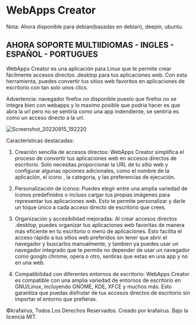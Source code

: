 # WebApps Creator
Nota: Ahora disponible para debian(basadas en debian), deepin, ubuntu.

## AHORA SOPORTE MULTIIDIOMAS - INGLES - ESPAÑOL - PORTUGUES

WebApps Creator es una aplicación para Linux que te permite crear fácilmente accesos directos .desktop para tus aplicaciones web. Con esta herramienta, puedes convertir tus sitios web favoritos en aplicaciones de escritorio con tan solo unos clics.

Advertencia: navegador firefox no disponible puesto que firefox no se integra bien con webapps y lo maximo posible que podria hacer es que abra la url pero no se sentiria como una app indendiente, se sentiria es como un acceso directo a la url.

![Screenshot_20230915_192220](https://github.com/krafairus/webapps-creator-ui/assets/64279814/1d164cc0-a4ad-42fe-91b2-ebf5403bb884)

Características destacadas:

1. Creación sencilla de accesos directos: WebApps Creator simplifica el proceso de convertir tus aplicaciones web en accesos directos de escritorio. Solo necesitas proporcionar la URL de tu sitio web y configurar algunas opciones adicionales, como el nombre de la aplicación, el ícono , la categoria, y las preferencias de ejecución.

2. Personalización de íconos: Puedes elegir entre una amplia variedad de íconos predefinidos o incluso cargar tus propias imágenes para representar tus aplicaciones web. Esto te permite personalizar y darle un toque único a cada acceso directo de escritorio que crees.

3. Organización y accesibilidad mejoradas: Al crear accesos directos .desktop, puedes organizar tus aplicaciones web favoritas de manera más eficiente en tu escritorio o menú de aplicaciones. Esto facilita el acceso rápido a tus sitios web preferidos sin tener que abrir el navegador y buscarlos manualmente, y tambien ya puedes usar un navegador integrado que te permite no depender de usar un navegador como googlo chrome, opera o otro, sentiras que estas en una app y no en una web.

4. Compatibilidad con diferentes entornos de escritorio: WebApps Creator es compatible con una amplia variedad de entornos de escritorio en GNU/Linux, incluyendo GNOME, KDE, XFCE y muchos más. Esto garantiza que puedas disfrutar de tus accesos directos de escritorio sin importar el entorno que prefieras.

©krafairus, Todos Los Derechos Reservados. Creado por krafairus. Bajo la licencia MIT.
